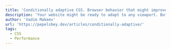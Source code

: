```yaml
---
title: 'Condi­tionally adaptive CSS. Browser behavior that might improve your performance'
description: 'Your website might be ready to adapt to any viewport. But why should users wait for irrelevant desktop styles when they load it on mobile?'
author: 'Vadim Makeev'
url: 'https://pepelsbey.dev/articles/conditionally-adaptive/'
tags:
  - CSS
  - Performance
---
```

